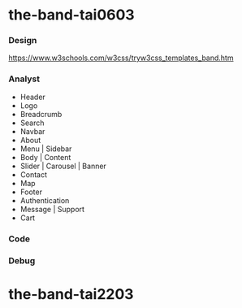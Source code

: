 # the-band-tai0603

### Design

https://www.w3schools.com/w3css/tryw3css_templates_band.htm

### Analyst

- Header
- Logo
- Breadcrumb
- Search
- Navbar
- About
- Menu | Sidebar
- Body | Content
- Slider | Carousel | Banner
- Contact
- Map
- Footer
- Authentication
- Message | Support
- Cart

### Code

### Debug
# the-band-tai2203
